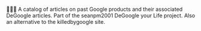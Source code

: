 📑️🚫️📃️ A catalog of articles on past Google products and their associated DeGoogle articles. Part of the seanpm2001 DeGoogle your Life project. Also an alternative to the killedbygoogle site.
